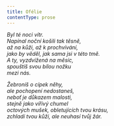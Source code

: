 ```yaml
---
title: Ofélie
contentType: prose
---
```


_Byl té noci vítr.  
Napínal noční košili tak těsně,  
až na kůži, až k prochvívání,  
jako by věděl, jak sama jsi v této tmě.  
A ty, vyzdvižená na měsíc,  
spouštíš svou bílou nožku  
mezi nás._

_Žebroníš o cípek něhy,  
ale pochopení nedostaneš,  
neboť je důkazem malosti,  
stejně jako vířivý chumel  
octových mušek, obletujících tvou krásu,  
zchladí tvou kůži, ale neuhasí tvůj žár._
